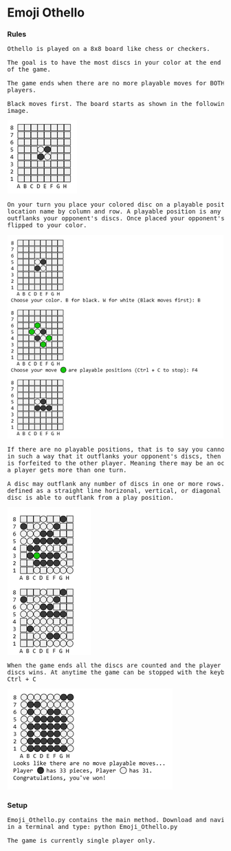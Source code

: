 # Emoji Othello
### Rules
<pre>
Othello is played on a 8x8 board like chess or checkers.

The goal is to have the most discs in your color at the end
of the game.

The game ends when there are no more playable moves for BOTH
players.

Black moves first. The board starts as shown in the following
image.
</pre>
![PNG of a traditional othello game setup](images/Image1.png)
<pre>
On your turn you place your colored disc on a playable position using its
location name by column and row. A playable position is any location that
outflanks your opponent's discs. Once placed your opponent's discs are
flipped to your color.
</pre>
![PNG of Black playing the first move to reiterate the above paragraph](images/Image2.png)
<pre>
If there are no playable positions, that is to say you cannot place a disc
in such a way that it outflanks your opponent's discs, then the turn
is forfeited to the other player. Meaning there may be an occasion where
a player gets more than one turn.

A disc may outflank any number of discs in one or more rows. A row is
defined as a straight line horizonal, vertical, or diagonal in which a
disc is able to outflank from a play position.
</pre>
![PNG example of a single disc (white) flipping multiple rows](images/Image3.png)
<pre>
When the game ends all the discs are counted and the player with the most
discs wins. At anytime the game can be stopped with the keyboard combination
Ctrl + C
</pre>
![PNG of the end of the game](images/Image4.png)
### Setup
<pre>
Emoji_Othello.py contains the main method. Download and navigate to its location
in a terminal and type: python Emoji_Othello.py

The game is currently single player only.
</pre>